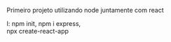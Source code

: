Primeiro projeto utilizando node juntamente com react

 I: npm init,  npm i express, <br/>
npx create-react-app<br/>
